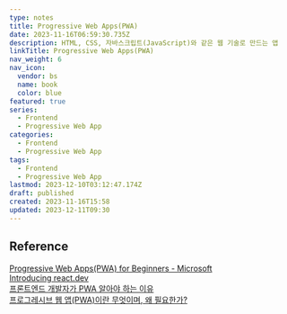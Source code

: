 ```yaml
---
type: notes
title: Progressive Web Apps(PWA)
date: 2023-11-16T06:59:30.735Z
description: HTML, CSS, 자바스크립트(JavaScript)와 같은 웹 기술로 만드는 앱
linkTitle: Progressive Web Apps(PWA)
nav_weight: 6
nav_icon:
  vendor: bs
  name: book
  color: blue
featured: true
series:
  - Frontend
  - Progressive Web App
categories:
  - Frontend
  - Progressive Web App
tags:
  - Frontend
  - Progressive Web App
lastmod: 2023-12-10T03:12:47.174Z
draft: published
created: 2023-11-16T15:58
updated: 2023-12-11T09:30
---
```


## Reference

[Progressive Web Apps(PWA) for Beginners - Microsoft](https://www.youtube.com/playlist?list=PLlrxD0HtieHjqO1pNqScMngrV7oFro-TY#fef)  
[Introducing react.dev](https://react.dev/blog/2023/03/16/introducing-react-dev)  
[프론트엔드 개발자가 PWA 알아야 하는 이유](https://yozm.wishket.com/magazine/detail/1969/)  
[프로그레시브 웹 앱(PWA)이란 무엇이며, 왜 필요한가?](https://yozm.wishket.com/magazine/detail/537/)
